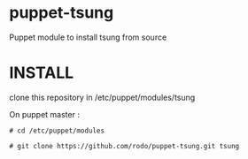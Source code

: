 puppet-tsung
============

Puppet module to install tsung from source

INSTALL
=======

clone this repository in /etc/puppet/modules/tsung

On puppet master :

    # cd /etc/puppet/modules

    # git clone https://github.com/rodo/puppet-tsung.git tsung
